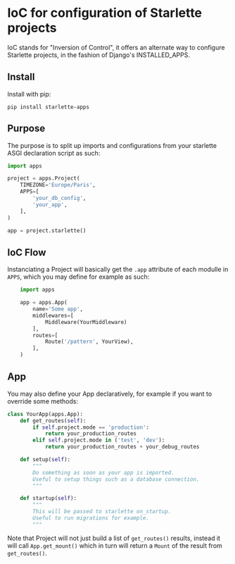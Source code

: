 # IoC for configuration of Starlette projects

IoC stands for "Inversion of Control", it offers an alternate way to configure
Starlette projects, in the fashion of Django's INSTALLED_APPS.

## Install

Install with pip:

    pip install starlette-apps

## Purpose

The purpose is to split up imports and configurations from your starlette ASGI declaration script as such:

```python
import apps

project = apps.Project(
    TIMEZONE='Europe/Paris',
    APPS=[
        'your_db_config',
        'your_app',
    ],
)

app = project.starlette()
```

## IoC Flow

Instanciating a Project will basically get the `.app` attribute of each modulle
in `APPS`, which you may define for example as such:

```python
    import apps

    app = apps.App(
        name='Some app',
        middlewares=[
            Middleware(YourMiddleware)
        ],
        routes=[
            Route('/pattern', YourView),
        ],
    )
```

## App

You may also define your App declaratively, for example if you want to override
some methods:

```python
class YourApp(apps.App):
    def get_routes(self):
        if self.project.mode == 'production':
            return your_production_routes
        elif self.project.mode in ('test', 'dev'):
            return your_production_routes + your_debug_routes

    def setup(self):
        """
        Do something as soon as your app is imported.
        Useful to setup things such as a database connection.
        """

    def startup(self):
        """
        This will be passed to starlette on_startup.
        Useful to run migrations for example.
        """
```

Note that Project will not just build a list of `get_routes()` results, instead
it will call `App.get_mount()` which in turn will return a `Mount` of the
result from `get_routes()`.
